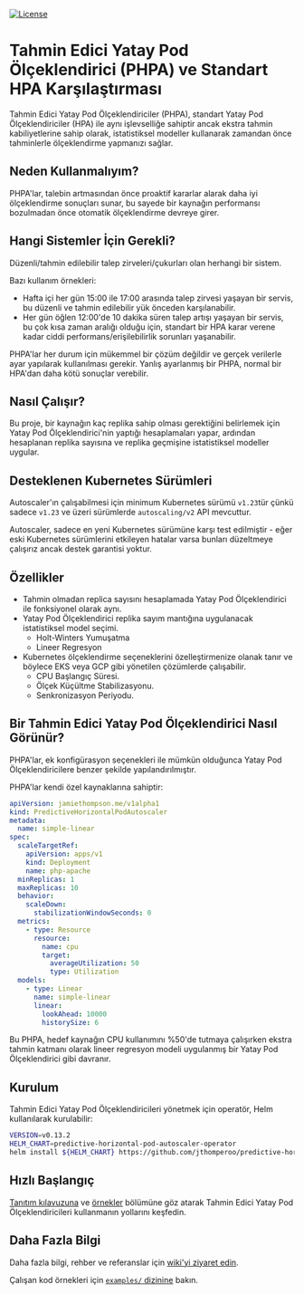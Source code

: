 [![License](https://img.shields.io/:license-apache-blue.svg)](https://www.apache.org/licenses/LICENSE-2.0.html)

# Tahmin Edici Yatay Pod Ölçeklendirici (PHPA) ve Standart HPA Karşılaştırması

Tahmin Edici Yatay Pod Ölçeklendiriciler (PHPA), standart Yatay Pod Ölçeklendiriciler (HPA) ile aynı işlevselliğe sahiptir ancak ekstra tahmin kabiliyetlerine sahip olarak, istatistiksel modeller kullanarak zamandan önce tahminlerle ölçeklendirme yapmanızı sağlar.

## Neden Kullanmalıyım?

PHPA'lar, talebin artmasından önce proaktif kararlar alarak daha iyi ölçeklendirme sonuçları sunar, bu sayede bir kaynağın performansı bozulmadan önce otomatik ölçeklendirme devreye girer.

## Hangi Sistemler İçin Gerekli?

Düzenli/tahmin edilebilir talep zirveleri/çukurları olan herhangi bir sistem.

Bazı kullanım örnekleri:

* Hafta içi her gün 15:00 ile 17:00 arasında talep zirvesi yaşayan bir servis, bu düzenli ve tahmin edilebilir yük önceden karşılanabilir.
* Her gün öğlen 12:00'de 10 dakika süren talep artışı yaşayan bir servis, bu çok kısa zaman aralığı olduğu için, standart bir HPA karar verene kadar ciddi performans/erişilebilirlik sorunları yaşanabilir.

PHPA'lar her durum için mükemmel bir çözüm değildir ve gerçek verilerle ayar yapılarak kullanılması gerekir. Yanlış ayarlanmış bir PHPA, normal bir HPA'dan daha kötü sonuçlar verebilir.

## Nasıl Çalışır?

Bu proje, bir kaynağın kaç replika sahip olması gerektiğini belirlemek için Yatay Pod Ölçeklendirici'nin yaptığı hesaplamaları yapar, ardından hesaplanan replika sayısına ve replika geçmişine istatistiksel modeller uygular.

## Desteklenen Kubernetes Sürümleri

Autoscaler'ın çalışabilmesi için minimum Kubernetes sürümü `v1.23`tür çünkü sadece `v1.23` ve üzeri sürümlerde `autoscaling/v2` API mevcuttur.

Autoscaler, sadece en yeni Kubernetes sürümüne karşı test edilmiştir - eğer eski Kubernetes sürümlerini etkileyen hatalar varsa bunları düzeltmeye çalışırız ancak destek garantisi yoktur.

## Özellikler

* Tahmin olmadan replica sayısını hesaplamada Yatay Pod Ölçeklendirici ile fonksiyonel olarak aynı.
* Yatay Pod Ölçeklendirici replika sayım mantığına uygulanacak istatistiksel model seçimi.
  * Holt-Winters Yumuşatma
  * Lineer Regresyon
* Kubernetes ölçeklendirme seçeneklerini özelleştirmenize olanak tanır ve böylece EKS veya GCP gibi yönetilen çözümlerde çalışabilir.
  * CPU Başlangıç Süresi.
  * Ölçek Küçültme Stabilizasyonu.
  * Senkronizasyon Periyodu.

## Bir Tahmin Edici Yatay Pod Ölçeklendirici Nasıl Görünür?

PHPA'lar, ek konfigürasyon seçenekleri ile mümkün olduğunca Yatay Pod Ölçeklendiricilere benzer şekilde yapılandırılmıştır.

PHPA'lar kendi özel kaynaklarına sahiptir:

```yaml
apiVersion: jamiethompson.me/v1alpha1
kind: PredictiveHorizontalPodAutoscaler
metadata:
  name: simple-linear
spec:
  scaleTargetRef:
    apiVersion: apps/v1
    kind: Deployment
    name: php-apache
  minReplicas: 1
  maxReplicas: 10
  behavior:
    scaleDown:
      stabilizationWindowSeconds: 0
  metrics:
    - type: Resource
      resource:
        name: cpu
        target:
          averageUtilization: 50
          type: Utilization
  models:
    - type: Linear
      name: simple-linear
      linear:
        lookAhead: 10000
        historySize: 6
```

Bu PHPA, hedef kaynağın CPU kullanımını %50'de tutmaya çalışırken ekstra tahmin katmanı olarak lineer regresyon modeli uygulanmış bir Yatay Pod Ölçeklendirici gibi davranır.

## Kurulum

Tahmin Edici Yatay Pod Ölçeklendiricileri yönetmek için operatör, Helm kullanılarak kurulabilir:

```bash
VERSION=v0.13.2
HELM_CHART=predictive-horizontal-pod-autoscaler-operator
helm install ${HELM_CHART} https://github.com/jthomperoo/predictive-horizontal-pod-autoscaler/releases/download/${VERSION}/predictive-horizontal-pod-autoscaler-${VERSION}.tgz
```

## Hızlı Başlangıç

[Tanıtım kılavuzuna](https://predictive-horizontal-pod-autoscaler.readthedocs.io/en/latest/user-guide/getting-started/) ve [örnekler](./examples/) bölümüne göz atarak Tahmin Edici Yatay Pod Ölçeklendiricileri kullanmanın yollarını keşfedin.

## Daha Fazla Bilgi

Daha fazla bilgi, rehber ve referanslar için [wiki'yi ziyaret edin](https://predictive-horizontal-pod-autoscaler.readthedocs.io/en/latest/).

Çalışan kod örnekleri için [`examples/` dizinine](./examples) bakın.